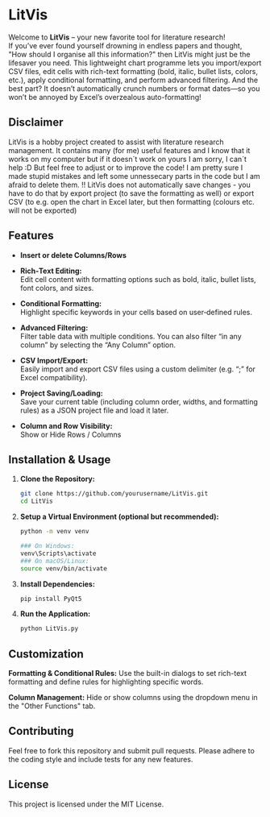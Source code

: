 # LitVis

Welcome to **LitVis** – your new favorite tool for literature research!  
If you’ve ever found yourself drowning in endless papers and thought, "How should I organise all this information?" then LitVis might just be the lifesaver you need. This lightweight chart programme lets you import/export CSV files, edit cells with rich-text formatting (bold, italic, bullet lists, colors, etc.), apply conditional formatting, and perform advanced filtering. And the best part? It doesn’t automatically crunch numbers or format dates—so you won’t be annoyed by Excel’s overzealous auto-formatting!


## Disclaimer
LitVis is a hobby project created to assist with literature research management. It contains many (for me) useful features and I know that it works on my computer but if it doesn´t work on yours I am sorry, I can´t help :D 
But feel free to adjust or to improve the code! I am pretty sure I made stupid mistakes and left some unnessecary parts in the code but I am afraid to delete them.
!! LitVis does not automatically save changes - you have to do that by export project (to save the formatting as well) or export CSV (to e.g. open the chart in Excel later, but then formatting (colours etc. will not be exported)


## Features

- **Insert or delete Columns/Rows**

- **Rich‑Text Editing:**  
  Edit cell content with formatting options such as bold, italic, bullet lists, font colors, and sizes.

- **Conditional Formatting:**  
  Highlight specific keywords in your cells based on user‑defined rules.

- **Advanced Filtering:**  
  Filter table data with multiple conditions. You can also filter “in any column” by selecting the “Any Column” option.

- **CSV Import/Export:**  
  Easily import and export CSV files using a custom delimiter (e.g. “;” for Excel compatibility).

- **Project Saving/Loading:**  
  Save your current table (including column order, widths, and formatting rules) as a JSON project file and load it later.

- **Column and Row Visibility:**  
  Show or Hide Rows / Columns

## Installation & Usage

1. **Clone the Repository:**

   ```bash
   git clone https://github.com/yourusername/LitVis.git
   cd LitVis

2. **Setup a Virtual Environment (optional but recommended):**
   
     ```bash
    python -m venv venv
     
    ### On Windows:
    venv\Scripts\activate
    ### On macOS/Linux:
    source venv/bin/activate

     
3. **Install Dependencies:**

     ```bash
    pip install PyQt5   
    
4. **Run the Application:**

    ```bash
    python LitVis.py

## Customization
**Formatting & Conditional Rules:**
Use the built-in dialogs to set rich-text formatting and define rules for highlighting specific words.

**Column Management:**
Hide or show columns using the dropdown menu in the "Other Functions" tab.

## Contributing
Feel free to fork this repository and submit pull requests. Please adhere to the coding style and include tests for any new features.

## License
This project is licensed under the MIT License.
